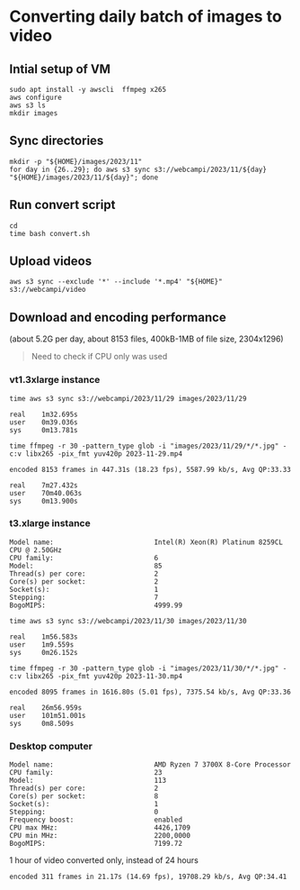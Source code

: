 # Converting daily batch of images to video

## Intial setup of VM

```shell
sudo apt install -y awscli  ffmpeg x265
aws configure
aws s3 ls
mkdir images
```

## Sync directories

```shell
mkdir -p "${HOME}/images/2023/11"
for day in {26..29}; do aws s3 sync s3://webcampi/2023/11/${day} "${HOME}/images/2023/11/${day}"; done
```

## Run convert script

```shell
cd
time bash convert.sh
```

## Upload videos

```shell
aws s3 sync --exclude '*' --include '*.mp4' "${HOME}" s3://webcampi/video
```

## Download and encoding performance

(about 5.2G per day, about 8153 files, 400kB-1MB of file size, 2304x1296)

> Need to check if CPU only was used

### vt1.3xlarge instance

```shell
time aws s3 sync s3://webcampi/2023/11/29 images/2023/11/29

real    1m32.695s
user    0m39.036s
sys     0m13.781s
```

```shell
time ffmpeg -r 30 -pattern_type glob -i "images/2023/11/29/*/*.jpg" -c:v libx265 -pix_fmt yuv420p 2023-11-29.mp4

encoded 8153 frames in 447.31s (18.23 fps), 5587.99 kb/s, Avg QP:33.33

real    7m27.432s
user    70m40.063s
sys     0m13.900s

```

### t3.xlarge instance

```
Model name:                         Intel(R) Xeon(R) Platinum 8259CL CPU @ 2.50GHz
CPU family:                         6
Model:                              85
Thread(s) per core:                 2
Core(s) per socket:                 2
Socket(s):                          1
Stepping:                           7
BogoMIPS:                           4999.99
```

```shell
time aws s3 sync s3://webcampi/2023/11/30 images/2023/11/30

real    1m56.583s
user    1m9.559s
sys     0m26.152s
```

```shell
time ffmpeg -r 30 -pattern_type glob -i "images/2023/11/30/*/*.jpg" -c:v libx265 -pix_fmt yuv420p 2023-11-30.mp4

encoded 8095 frames in 1616.80s (5.01 fps), 7375.54 kb/s, Avg QP:33.36

real    26m56.959s
user    101m51.001s
sys     0m8.509s
```

### Desktop computer 

```
Model name:                         AMD Ryzen 7 3700X 8-Core Processor
CPU family:                         23
Model:                              113
Thread(s) per core:                 2
Core(s) per socket:                 8
Socket(s):                          1
Stepping:                           0
Frequency boost:                    enabled
CPU max MHz:                        4426,1709
CPU min MHz:                        2200,0000
BogoMIPS:                           7199.72

```

1 hour of video converted only, instead of 24 hours

```shell
encoded 311 frames in 21.17s (14.69 fps), 19708.29 kb/s, Avg QP:34.41
```
